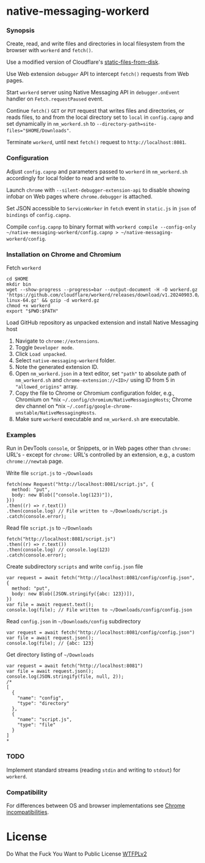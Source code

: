 # native-messaging-workerd


### Synopsis

Create, read, and write files and directories in local filesystem from the browser with `workerd` and `fetch()`.

Use a modified version of Cloudflare's [static-files-from-disk](https://github.com/cloudflare/workerd/tree/main/samples/static-files-from-disk).

Use Web extension `debugger` API to intercept `fetch()` requests from Web pages.

Start `workerd` server using Native Messaging API in `debugger.onEvent` handler on `Fetch.requestPaused` event.

Continue `fetch()` `GET` or `PUT` request that writes files and directories, or reads files, to and 
from the local directory set to `local` in `config.capnp` and set dynamically in `nm_workerd.sh` to
`--directory-path=site-files="$HOME/Downloads"`.

Terminate `workerd`, until next `fetch()` request to `http://localhost:8081`.

### Configuration

Adjust `config.capnp` and parameters passed to `workerd` in `nm_workerd.sh` accordingly for local folder to read and write to.

Launch `chrome` with `--silent-debugger-extension-api` to disable showing infobar on Web pages where `chrome.debugger` is attached.

Set JSON accessible to `ServiceWorker` in `fetch` event in `static.js` in `json` of `bindings` of `config.capnp`. 

Compile `config.capnp` to binary format with `workerd compile --config-only ~/native-messaging-workerd/config.capnp > ~/native-messaging-workerd/config`.


### Installation on Chrome and Chromium

Fetch `workerd`

```
cd $HOME
mkdir bin
wget --show-progress --progress=bar --output-document -H -O workerd.gz 'https://github.com/cloudflare/workerd/releases/download/v1.20240903.0/workerd-linux-64.gz' && gzip -d workerd.gz
chmod +x workerd
export "$PWD:$PATH"
```
Load GitHub repository as unpacked extension and install Native Messaging host

1. Navigate to `chrome://extensions`.
2. Toggle `Developer mode`.
3. Click `Load unpacked`.
4. Select `native-messaging-workerd` folder.
5. Note the generated extension ID.
6. Open `nm_workerd.json` in a text editor, set `"path"` to absolute path of `nm_workerd.sh` and `chrome-extension://<ID>/` using ID from 5 in `"allowed_origins"` array. 
7. Copy the file to Chrome or Chromium configuration folder, e.g., Chromium on \*nix `~/.config/chromium/NativeMessagingHosts`; Chrome dev channel on \*nix `~/.config/google-chrome-unstable/NativeMessagingHosts`.
8. Make sure `workerd` executable and `nm_workerd.sh` are executable.

### Examples

Run in DevTools `console`, or Snippets, or in Web pages other than `chrome:` URL's - except for
`chrome:` URL's controlled by an extension, e.g., a custom `chrome://newtab` page.

Write file `script.js` to `~/Downloads`
```
fetch(new Request("http://localhost:8081/script.js", {
  method: "put",
  body: new Blob(["console.log(123)"]),
}))
.then((r) => r.text())
.then(console.log) // File written to ~/Downloads/script.js
.catch(console.error);
```

Read file `script.js` to `~/Downloads`

```
fetch("http://localhost:8081/script.js")
.then((r) => r.text())
.then(console.log) // console.log(123)
.catch(console.error);
```

Create subdirectory `scripts` and write `config.json` file

```
var request = await fetch("http://localhost:8081/config/config.json", {
  method: "put",
  body: new Blob([JSON.stringify({abc: 123})]),
})
var file = await request.text();
console.log(file); // File written to ~/Downloads/config/config.json
```

Read `config.json` in `~/Downloads/config` subdirectory

```
var request = await fetch("http://localhost:8081/config/config.json")
var file = await request.json();
console.log(file); // {abc: 123}
```
 
Get directory listing of `~/Downloads`

```
var request = await fetch("http://localhost:8081")
var file = await request.json();
console.log(JSON.stringify(file, null, 2));
/*
[
  {
    "name": "config",
    "type": "directory"
  },
  {
    "name": "script.js",
    "type": "file"
  }
]
*
```

### TODO

Implement standard streams (reading `stdin` and writing to `stdout`) for `workerd`.

### Compatibility

For differences between OS and browser implementations see [Chrome incompatibilities](https://developer.mozilla.org/en-US/docs/Mozilla/Add-ons/WebExtensions/Chrome_incompatibilities#native_messaging).

# License
Do What the Fuck You Want to Public License [WTFPLv2](http://www.wtfpl.net/about/)

